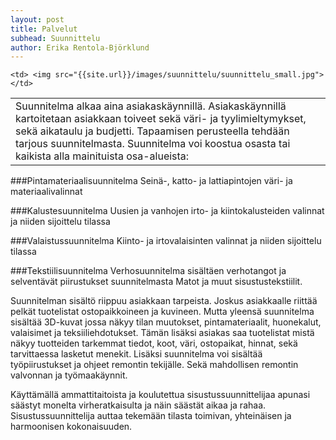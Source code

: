 ```yaml
---
layout: post
title: Palvelut
subhead: Suunnittelu
author: Erika Rentola-Björklund
---
```



<!-- ![erika]({{site.url}}/images/suunnittelu/suunnittelu_small.jpg) </td> -->

<table style="width:100%">
  <tr> 
    <td> Suunnitelma alkaa aina asiakaskäynnillä. Asiakaskäynnillä kartoitetaan asiakkaan toiveet sekä väri- ja tyylimieltymykset, sekä aikataulu ja budjetti. Tapaamisen perusteella tehdään tarjous suunnitelmasta. 
Suunnitelma voi koostua osasta tai kaikista alla mainituista osa-alueista:
     </td>

    <td> <img src="{{site.url}}/images/suunnittelu/suunnittelu_small.jpg"> </td>
  </tr>
</table>







###Pintamateriaalisuunnitelma
Seinä-, katto- ja lattiapintojen väri- ja materiaalivalinnat

###Kalustesuunnitelma
Uusien ja vanhojen irto- ja kiintokalusteiden valinnat ja niiden sijoittelu tilassa

###Valaistussuunnitelma
Kiinto- ja irtovalaisinten valinnat ja niiden sijoittelu tilassa

###Tekstiilisuunnitelma
Verhosuunnitelma sisältäen verhotangot ja selventävät piirustukset suunnitelmasta
Matot ja muut sisustustekstiilit. 

Suunnitelman sisältö riippuu asiakkaan tarpeista. Joskus asiakkaalle riittää pelkät tuotelistat ostopaikkoineen ja kuvineen. Mutta yleensä suunnitelma sisältää 3D-kuvat jossa näkyy tilan muutokset, pintamateriaalit, huonekalut, valaisimet ja teksiiliehdotukset. Tämän lisäksi asiakas saa tuotelistat mistä näkyy tuotteiden tarkemmat tiedot, koot, väri, ostopaikat, hinnat, sekä tarvittaessa lasketut menekit. Lisäksi suunnitelma voi sisältää työpiirustukset ja ohjeet remontin tekijälle.
Sekä mahdollisen remontin valvonnan ja työmaakäynnit.

Käyttämällä ammattitaitoista ja koulutettua sisustussuunnittelijaa apunasi säästyt monelta virheratkaisulta ja näin säästät aikaa ja rahaa. Sisustussuunnittelija auttaa tekemään tilasta toimivan, yhteinäisen ja harmoonisen kokonaisuuden.





